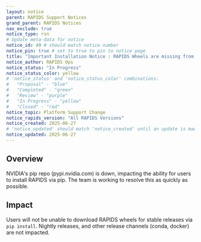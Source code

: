 ```yaml
---
layout: notice
parent: RAPIDS Support Notices
grand_parent: RAPIDS Notices
nav_exclude: true
notice_type: rsn
# Update meta-data for notice
notice_id: 49 # should match notice number
notice_pin: true # set to true to pin to notice page
title: "Important Installation Notice : RAPIDS Wheels are missing from pypi.nvidia.com"
notice_author: RAPIDS Ops
notice_status: "In Progress"
notice_status_color: yellow
# 'notice_status' and 'notice_status_color' combinations:
#   "Proposal" - "blue"
#   "Completed" - "green"
#   "Review" - "purple"
#   "In Progress" - "yellow"
#   "Closed" - "red"
notice_topic: Platform Support Change
notice_rapids_version: "All RAPIDS Versions"
notice_created: 2025-06-27
# 'notice_updated' should match 'notice_created' until an update is made
notice_updated: 2025-06-27
---
```


## Overview

NVIDIA's pip repo (pypi.nvidia.com) is down, impacting the ability for users to install RAPIDS via pip. The team is working to resolve this as quickly as possible.

## Impact

Users will not be unable to download RAPIDS wheels for stable releases via `pip install`. Nightly releases, and other release channels (conda, docker) are not impacted.

